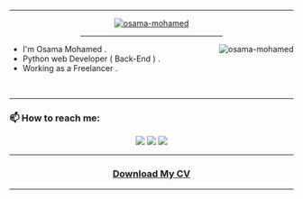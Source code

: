 

<hr>
<p align="center" style="">
  <a href="https://github.com/osama-mohamed">
    <img src="https://readme-typing-svg.demolab.com/?font=Fira+Code&color=2f81f7&pause=1000&center=true&width=435&lines=Hi+there%2C+I%27m+Osama+Mohamed+👋" alt="osama-mohamed" />
  </a>
</p>
<div  align="center"><hr width="50%"></div>



<!--
### Hi there 👋
**osama-mohamed/osama-mohamed** is a ✨ _special_ ✨ repository because its `README.md` (this file) appears on your GitHub profile.

Here are some ideas to get you started:

- 🔭 I’m currently working on ...
- 🌱 I’m currently learning ...
- 👯 I’m looking to collaborate on ...
- 🤔 I’m looking for help with ...
- 💬 Ask me about ...
- 📫 How to reach me: ...
- 😄 Pronouns: ...
- ⚡ Fun fact: ...
## [Download My CV](https://github.com/osama-mohamed/osama-mohamed.github.io/raw/master/OSAMA-MOHAMED.pdf)

<p align="center">
  <a href="https://github.com/osama-mohamed">
      <img align="left" src="https://github-stats-alpha.vercel.app/api?username=osama-mohamed&cc=1a1b27&tc=6fa4fb&ic=fff&bc=000">
  </a>
  <a href="https://github.com/osama-mohamed">
      <img align="right" src="https://github-readme-stats.vercel.app/api?username=osama-mohamed&theme=radical&show_icons=true&bg_color=1a1b27&text_color=6fa4fb&title_color=f4f4f4&icon_color=f4f4f4&hide_border=true&card_width=300px">
  </a>
</p>

<br clear="left"/>
<br clear="right"/>
<hr>
## [Download My CV](https://github.com/osama-mohamed/osama-mohamed.github.io/raw/master/OSAMA-MOHAMED.pdf)
-->

<a href="https://github.com/osama-mohamed"><img align="right" src="https://github-readme-stats.vercel.app/api/top-langs/?username=osama-mohamed&layout=compact&theme=tokyonight&hide_border=true" alt="osama-mohamed" /></a>

- I'm Osama Mohamed .
- Python web Developer ( Back-End ) .
- Working as a Freelancer .

 
<br clear="right"/>
<hr>



### 📫 How to reach me:

<p align ="center">
  <a href ="mailto:osama.mohamed.dev@gmail.com" target="_blank"><img src="https://img.shields.io/badge/Gmail-D14836?style=for-the-badge&logo=gmail&logoColor=white"/></a>
  <a href ="https://www.linkedin.com/in/osama-mohamed-ms" target="_blank"><img src="https://img.shields.io/badge/LinkedIn-0077B5?style=for-the-badge&logo=linkedin&logoColor=white"/></a>
  <a href ="https://osama-mohamed.medium.com/" target="_blank"><img src="https://img.shields.io/badge/Medium-292929?style=for-the-badge&logo=medium&logoColor=white"/></a>
</p>
<hr>
<h3 align ="center">
  <a href="https://raw.githubusercontent.com/osama-mohamed/osama-mohamed/master/Osama_Mohamed-CV.pdf" target="_blank">Download My CV</a></h3>
<hr>
<!-- <hr>
<h3 align ="center">
  <a href="https://raw.githubusercontent.com/osama-mohamed/osama-mohamed/master/Osama_Mohamed-CV.pdf" target="_blank">
  <img style="height: 50px; width: 304px; margin-left:20px;" src="https://custom-icon-badges.demolab.com/badge/-Download%20MY%20CV-2F81F7?style=for-the-badge&logo=download&logoColor=white"/>
  </a></h3> -->
<!-- <hr> -->



